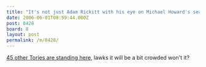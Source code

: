 ```yaml
---
title: "It's not just Adam Rickitt with his eye on Michael Howard's seat"
date: 2006-06-01T08:59:44.000Z
post: 8428
board: 8
layout: post
permalink: /m/8428/
---
```

<a href="http://news.bbc.co.uk/1/hi/uk_politics/5035136.stm">45 other Tories are standing here</a>, lawks it will be a bit crowded won't it?
